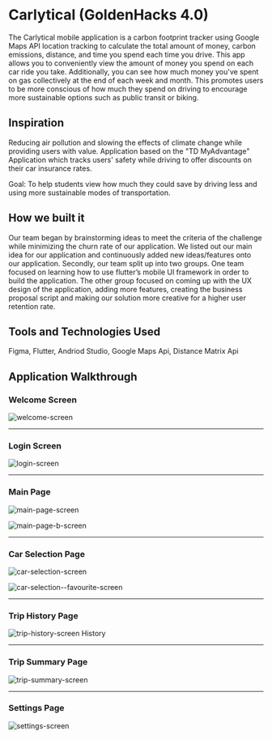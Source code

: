 # Carlytical (GoldenHacks 4.0)

The Carlytical mobile application is a carbon footprint tracker using Google Maps API location tracking to calculate the total amount of money, carbon emissions, distance, and time you spend each time you drive. This app allows you to conveniently view the amount of money you spend on each car ride you take. Additionally, you can see how much money you've spent on gas collectively at the end of each week and month. This promotes users to be more conscious of how much they spend on driving to encourage more sustainable options such as public transit or biking.

## Inspiration
Reducing air pollution and slowing the effects of climate change while providing users with value.
Application based on the "TD MyAdvantage" Application which tracks users' safety while driving to offer discounts on their car insurance rates. 

Goal: To help students view how much they could save by driving less and using more sustainable modes of transportation.


## How we built it
Our team began by brainstorming ideas to meet the criteria of the challenge while minimizing the churn rate of our application. We listed out our main idea for our application and continuously added new ideas/features onto our application. Secondly, our team split up into two groups. One team focused on learning how to use flutter’s mobile UI framework in order to build the application. The other group focused on coming up with the UX design of the application, adding more features, creating the business proposal script and making our solution more creative for a higher user retention rate. 

 
## Tools and Technologies Used
Figma, Flutter, Andriod Studio, Google Maps Api, Distance Matrix Api

## Application Walkthrough

### Welcome Screen
![welcome-screen](https://user-images.githubusercontent.com/43526001/193460550-bf22e34b-d6bc-495e-a0d9-a42bff79effa.jpg)

 <hr />


### Login Screen
![login-screen](https://user-images.githubusercontent.com/43526001/193460580-639d589e-7056-4de7-9a1e-ada2028d36e0.jpg)

<hr />


### Main Page
![main-page-screen](https://user-images.githubusercontent.com/43526001/193460600-edd54a5b-f11b-4f7f-90d1-ca206a744a7e.jpg)

![main-page-b-screen](https://user-images.githubusercontent.com/43526001/193460608-3059dd54-f576-4785-8626-11a7d756dbfd.jpg)

<hr />


### Car Selection Page
![car-selection-screen](https://user-images.githubusercontent.com/43526001/193460626-f6e0a838-592a-44ef-a915-ec51d0174dae.jpg)

![car-selection--favourite-screen](https://user-images.githubusercontent.com/43526001/193460632-a0103450-df69-4e82-913d-60cd34a48664.jpg)

<hr />


### Trip History Page
![trip-history-screen](https://user-images.githubusercontent.com/43526001/193460669-f24e0dea-7f67-4fe5-8dfc-58ca52f94a08.jpg)
History

<hr />


### Trip Summary Page
![trip-summary-screen](https://user-images.githubusercontent.com/43526001/193460688-475ba1d3-b9f0-46db-9333-6f1b0fed31e9.jpg)

<hr />


### Settings Page
![settings-screen](https://user-images.githubusercontent.com/43526001/193460736-7f783424-dcf1-4f4d-9bd1-c486c3f2bbb3.jpg)
